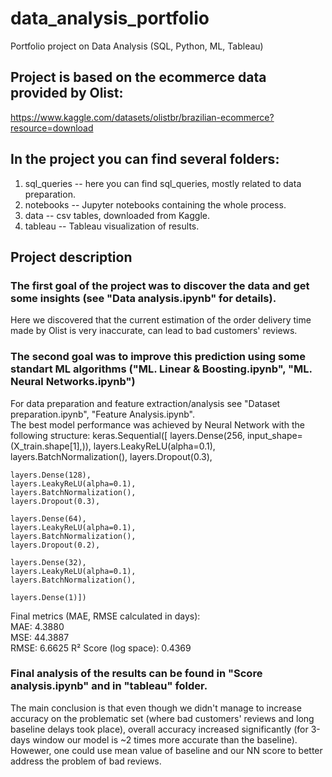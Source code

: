 # data_analysis_portfolio
Portfolio project on Data Analysis (SQL, Python, ML, Tableau)

## Project is based on the ecommerce data provided by Olist:
https://www.kaggle.com/datasets/olistbr/brazilian-ecommerce?resource=download

## In the project you can find several folders:
1. sql_queries -- here you can find sql_queries, mostly related to data preparation.  
2. notebooks -- Jupyter notebooks containing the whole process.  
3. data -- csv tables, downloaded from Kaggle.  
4. tableau -- Tableau visualization of results.  

## Project description

### The first goal of the project was to discover the data and get some insights (see "Data analysis.ipynb" for details). 
Here we discovered that the current estimation of the order delivery time made by Olist is very inaccurate, can lead to bad customers' reviews.

### The second goal was to improve this prediction using some standart ML algorithms ("ML. Linear & Boosting.ipynb", "ML. Neural Networks.ipynb")
For data preparation and feature extraction/analysis see "Dataset preparation.ipynb", "Feature Analysis.ipynb".  
The best model performance was achieved by Neural Network with the following structure:
keras.Sequential([
    layers.Dense(256, input_shape=(X_train.shape[1],)),
    layers.LeakyReLU(alpha=0.1),
    layers.BatchNormalization(),
    layers.Dropout(0.3),

    layers.Dense(128),
    layers.LeakyReLU(alpha=0.1),
    layers.BatchNormalization(),
    layers.Dropout(0.3),

    layers.Dense(64),
    layers.LeakyReLU(alpha=0.1),
    layers.BatchNormalization(),
    layers.Dropout(0.2),

    layers.Dense(32),
    layers.LeakyReLU(alpha=0.1),
    layers.BatchNormalization(),

    layers.Dense(1)])

Final metrics (MAE, RMSE calculated in days):   
MAE: 4.3880  
MSE: 44.3887    
RMSE: 6.6625 
R² Score (log space): 0.4369

### Final analysis of the results can be found in "Score analysis.ipynb" and in "tableau" folder. 
The main conclusion is that even though we didn't manage to increase accuracy on the problematic set (where bad customers' reviews and long baseline delays took place), overall accuracy increased significantly (for 3-days window our model is ~2 times more accurate than the baseline).   
Howewer, one could use mean value of baseline and our NN score to better address the problem of bad reviews.
